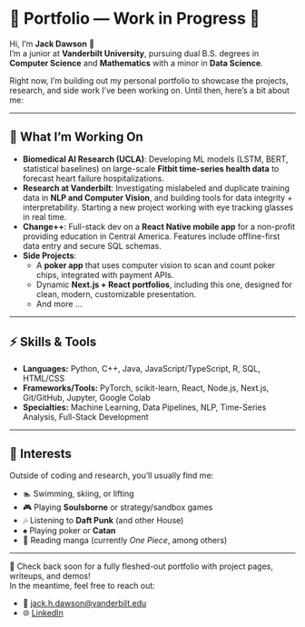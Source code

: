 # 🚧 Portfolio — Work in Progress 🚧

Hi, I’m **Jack Dawson** 👋  
I’m a junior at **Vanderbilt University**, pursuing dual B.S. degrees in **Computer Science** and **Mathematics** with a minor in **Data Science**.  

Right now, I’m building out my personal portfolio to showcase the projects, research, and side work I’ve been working on. Until then, here’s a bit about me:

---

## 🔬 What I’m Working On
- **Biomedical AI Research (UCLA)**: Developing ML models (LSTM, BERT, statistical baselines) on large-scale **Fitbit time-series health data** to forecast heart failure hospitalizations.  
- **Research at Vanderbilt**: Investigating mislabeled and duplicate training data in **NLP and Computer Vision**, and building tools for data integrity + interpretability. Starting a new project working with eye tracking glasses in real time. 
- **Change++**: Full-stack dev on a **React Native mobile app** for a non-profit providing education in Central America. Features include offline-first data entry and secure SQL schemas.  
- **Side Projects**:  
  - A **poker app** that uses computer vision to scan and count poker chips, integrated with payment APIs.  
  - Dynamic **Next.js + React portfolios**, including this one, designed for clean, modern, customizable presentation.
  - And more ...

---

## ⚡ Skills & Tools
- **Languages:** Python, C++, Java, JavaScript/TypeScript, R, SQL, HTML/CSS  
- **Frameworks/Tools:** PyTorch, scikit-learn, React, Node.js, Next.js, Git/GitHub, Jupyter, Google Colab  
- **Specialties:** Machine Learning, Data Pipelines, NLP, Time-Series Analysis, Full-Stack Development  

---

## 🎯 Interests
Outside of coding and research, you’ll usually find me:
- 🏊 Swimming, skiing, or lifting  
- 🎮 Playing **Soulsborne** or strategy/sandbox games  
- 🎶 Listening to **Daft Punk** (and other House) 
- ♠️ Playing poker or **Catan**  
- 📖 Reading manga (currently *One Piece*, among others)  

---

📌 Check back soon for a fully fleshed-out portfolio with project pages, writeups, and demos!  
In the meantime, feel free to reach out:  
- 📧 jack.h.dawson@vanderbilt.edu  
- 🌐 [LinkedIn](https://www.linkedin.com/in/jhdaws/)
